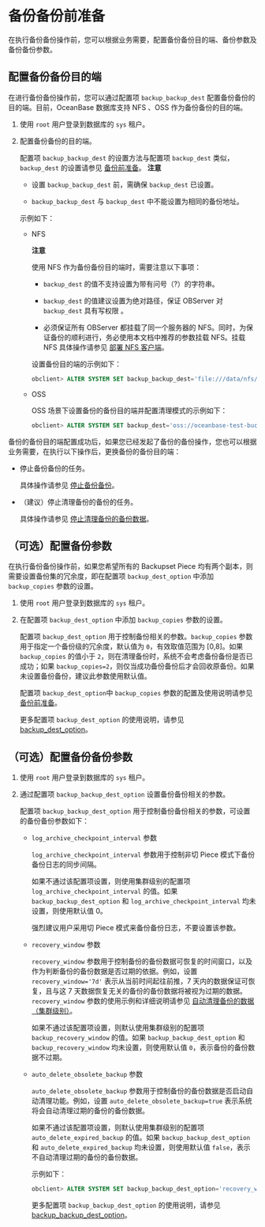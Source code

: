 备份备份前准备 
============================

在执行备份备份操作前，您可以根据业务需要，配置备份备份目的端、备份参数及备份备份参数。

配置备份备份目的端 
------------------------------

在进行备份备份操作前，您可以通过配置项 `backup_backup_dest` 配置备份备份的目的端。目前，OceanBase 数据库支持 NFS 、OSS 作为备份备份的目的端。

1. 使用 `root` 用户登录到数据库的 `sys` 租户。

   

2. 配置备份备份的目的端。

   配置项 `backup_backup_dest` 的设置方法与配置项 `backup_dest` 类似，`backup_dest` 的设置请参见 [备份前准备](../../3.back-up-data-at-the-cluster-level/1.backup-by-using-the-command-line-1/1.preparation-before-backup.md)。
   **注意**

   
   * 设置 `backup_backup_dest` 前，需确保 `backup_dest` 已设置。

     
   
   * `backup_backup_dest` 与 `backup_dest` 中不能设置为相同的备份地址。

     
   

   

   示例如下：
   * NFS

     **注意**

     

     使用 NFS 作为备份备份目的端时，需要注意以下事项：
     * `backup_dest` 的值不支持设置为带有问号（?）的字符串。

       
     
     * `backup_dest` 的值建议设置为绝对路径，保证 OBServer 对`backup_dest` 具有写权限 。

       
     
     * 必须保证所有 OBServer 都挂载了同一个服务器的 NFS。同时，为保证备份的顺利进行，务必使用本文档中推荐的参数挂载 NFS。挂载 NFS 具体操作请参见 [部署 NFS 客户端](../../2.deploy-nfs-1.md)。

       
     

     

     设置备份目的端的示例如下：

     ```sql
     obclient> ALTER SYSTEM SET backup_backup_dest='file:///data/nfs/backup_backup';
     ```

     
   
   * OSS

     OSS 场景下设置备份的备份目的端并配置清理模式的示例如下：

     ```sql
     obclient> ALTER SYSTEM SET backup_dest='oss://oceanbase-test-bucket/backup_backup/?host=xxx.aliyun-inc.com&access_id=xxx&access_key=xxx&delete_mode=delete';
     ```

     
   

   




备份的备份目的端配置成功后，如果您已经发起了备份的备份操作，您也可以根据业务需要，在执行以下操作后，更换备份的备份目的端：

* 停止备份备份的任务。

  具体操作请参见 [停止备份备份](../6.stop-backup-backup.md)。
  

* （建议）停止清理备份的备份的任务。

  具体操作请参见 [停止清理备份的备份数据](../9.stop-cleaning-backup-backup-data.md)。
  




（可选）配置备份参数 
-------------------------------

在执行备份备份操作前，如果您希望所有的 Backupset Piece 均有两个副本，则需要设置备份集的冗余度，即在配置项 `backup_dest_option` 中添加 `backup_copies` 参数的设置。

1. 使用 `root` 用户登录到数据库的 `sys` 租户。

   

2. 在配置项 `backup_dest_option` 中添加 `backup_copies` 参数的设置。

   配置项 `backup_dest_option` 用于控制备份相关的参数。`backup_copies` 参数用于指定一个备份级的冗余度，默认值为 `0`，有效取值范围为 \[0,8\]。如果 `backup_copies` 的值小于 `2`，则在清理备份时，系统不会考虑备份备份是否已成功；如果 `backup_copies=2`，则仅当成功备份备份后才会回收原备份。如果未设置备份备份，建议此参数使用默认值。

   配置项 `backup_dest_option`中 `backup_copies` 参数的配置及使用说明请参见 [备份前准备](../../3.back-up-data-at-the-cluster-level/1.backup-by-using-the-command-line-1/1.preparation-before-backup.md)。

   更多配置项 `backup_dest_option` 的使用说明，请参见 [backup_dest_option](../../../../../12.reference-mysql-mode/3.system-configuration-items-1/3.cluster-level-configuration-items-1/17.backup_dest_option-1-2-3.md)。
   




（可选）配置备份备份参数 
---------------------------------

1. 使用 `root` 用户登录到数据库的 `sys` 租户。

   

2. 通过配置项 `backup_backup_dest_option` 设置备份备份相关的参数。

   配置项 `backup_backup_dest_option` 用于控制备份备份相关的参数，可设置的备份备份参数如下：
   * `log_archive_checkpoint_interval` 参数

     `log_archive_checkpoint_interval` 参数用于控制非切 Piece 模式下备份备份日志的同步间隔。

     如果不通过该配置项设置，则使用集群级别的配置项 `log_archive_checkpoint_interval` 的值。如果 `backup_backup_dest_option` 和 `log_archive_checkpoint_interval` 均未设置，则使用默认值 0。

     强烈建议用户采用切 Piece 模式来备份备份日志，不要设置该参数。
     
   
   * `recovery_window` 参数

     `recovery_window` 参数用于控制备份的备份数据可恢复的时间窗口，以及作为判断备份的备份数据是否过期的依据。例如，设置 `recovery_window='7d'` 表示从当前时间起往前推，7 天内的数据保证可恢复，且与这 7 天数据恢复无关的备份的备份数据将被视为过期的数据。`recovery_window` 参数的使用示例和详细说明请参见 [自动清理备份的数据（集群级别）](../../3.back-up-data-at-the-cluster-level/7.automatically-delete-backed-up-data-1.md)。

     如果不通过该配置项设置，则默认使用集群级别的配置项 `backup_recovery_window` 的值。如果 `backup_backup_dest_option` 和 `backup_recovery_window` 均未设置，则使用默认值 `0`，表示备份的备份数据不过期。
     
   
   * `auto_delete_obsolete_backup` 参数

     `auto_delete_obsolete_backup` 参数用于控制备份的备份数据是否启动自动清理功能。例如，设置 `auto_delete_obsolete_backup=true` 表示系统将会自动清理过期的备份的备份数据。

     如果不通过该配置项设置，则默认使用集群级别的配置项 `auto_delete_expired_backup` 的值。如果 `backup_backup_dest_option` 和 `auto_delete_expired_backup` 均未设置，则使用默认值 `false`，表示不自动清理过期的备份的备份数据。

     示例如下：

     ```sql
     obclient> ALTER SYSTEM SET backup_backup_dest_option='recovery_window=14d&auto_delete_obsolete_backup=true';
     ```

     

     更多配置项 `backup_backup_dest_option` 的使用说明，请参见 [backup_backup_dest_option](../../../../../12.reference-mysql-mode/3.system-configuration-items-1/3.cluster-level-configuration-items-1/12.backup_backup_dest_option-1-2-3.md)。
     
   

   



